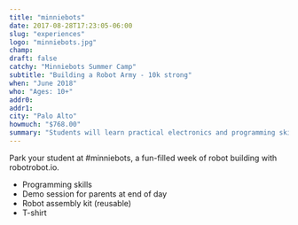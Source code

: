 ```yaml
---
title: "minniebots"
date: 2017-08-28T17:23:05-06:00
slug: "experiences"
logo: "minniebots.jpg"
champ: 
draft: false
catchy: "Minniebots Summer Camp"
subtitle: "Building a Robot Army - 10k strong"
when: "June 2018"
who: "Ages: 10+"
addr0:
addr1:
city: "Palo Alto"
howmuch: "$768.00"
summary: "Students will learn practical electronics and programming skills and come home excited about the future."
---
```

Park your student at #minniebots, a fun-filled week of robot building with robotrobot.io.

- Programming skills
- Demo session for parents at end of day
- Robot assembly kit (reusable)
- T-shirt


